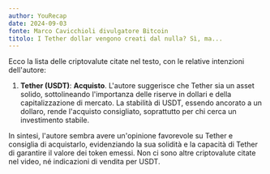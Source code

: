 ```yaml
---
author: YouRecap
date: 2024-09-03
fonte: Marco Cavicchioli divulgatore Bitcoin
titolo: I Tether dollar vengono creati dal nulla? Sì, ma...
---
```


Ecco la lista delle criptovalute citate nel testo, con le relative intenzioni dell'autore:

1. **Tether (USDT)**: **Acquisto**. L'autore suggerisce che Tether sia un asset solido, sottolineando l'importanza delle riserve in dollari e della capitalizzazione di mercato. La stabilità di USDT, essendo ancorato a un dollaro, rende l'acquisto consigliato, soprattutto per chi cerca un investimento stabile.

In sintesi, l'autore sembra avere un'opinione favorevole su Tether e consiglia di acquistarlo, evidenziando la sua solidità e la capacità di Tether di garantire il valore dei token emessi. Non ci sono altre criptovalute citate nel video, né indicazioni di vendita per USDT.
